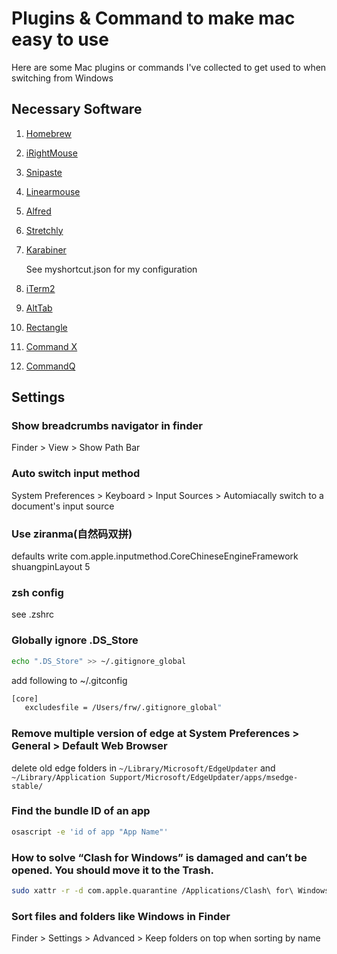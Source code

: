 # Plugins & Command to make mac easy to use

Here are some Mac plugins or commands I've collected to get used to when switching from Windows

## Necessary Software

1. [Homebrew](https://brew.sh/)
2. [iRightMouse](https://www.irightmouse.com/)
3. [Snipaste](https://zh.snipaste.com/)
4. [Linearmouse](https://linearmouse.org/)
5. [Alfred](https://www.alfredapp.com/)
6. [Stretchly](https://hovancik.net/stretchly/)
7. [Karabiner](https://karabiner-elements.pqrs.org/)

   See myshortcut.json for my configuration
8. [iTerm2](https://iterm2.com/)
9. [AltTab](https://alt-tab-macos.netlify.app/)
10. [Rectangle](https://rectangleapp.com/)
11. [Command X](https://sindresorhus.com/command-x)
12. [CommandQ](https://commandqapp.com/)
## Settings

### Show breadcrumbs navigator in finder

Finder > View > Show Path Bar

### Auto switch input method

System Preferences > Keyboard > Input Sources > Automiacally switch to a document's input source

### Use ziranma(自然码双拼)

defaults write com.apple.inputmethod.CoreChineseEngineFramework shuangpinLayout 5

### zsh config

see .zshrc

### Globally ignore .DS_Store

```bash
echo ".DS_Store" >> ~/.gitignore_global
```

add following to ~/.gitconfig

```bash
[core]
   excludesfile = /Users/frw/.gitignore_global"
```

### Remove multiple version of edge at System Preferences > General > Default Web Browser

delete old edge folders in `~/Library/Microsoft/EdgeUpdater`
and `~/Library/Application Support/Microsoft/EdgeUpdater/apps/msedge-stable/`

### Find the bundle ID of an app

```bash
osascript -e 'id of app "App Name"'
```


### How to solve “Clash for Windows” is damaged and can’t be opened. You should move it to the Trash.

```bash
sudo xattr -r -d com.apple.quarantine /Applications/Clash\ for\ Windows.app
```

### Sort files and folders like Windows in Finder

Finder > Settings > Advanced > Keep folders on top when sorting by name
